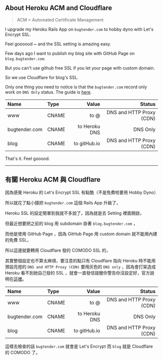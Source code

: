 ## About Heroku ACM and Cloudflare

> ACM = Automated Certificate Management

I upgrade my Heroku Rails App on `bugtender.com` to hobby dyno with Let's Encrypt SSL.

Feel goooood ~ and the SSL setting is amazing easy.

Few days ago I want to publish my blog site with GitHub Page on `blog.bugtender.com`.

But you can't use github free SSL if you let your page with custom domain.

So we use Cloudflare for blog's SSL.

Only one thing you need to notice is that the `bugtender.com` record only work on `DNS Only` status. The guide is [here](https://kb.heroku.com/how-can-i-use-automated-certificate-management-with-cloudflare).

| Name          | Type  | Value         |  Status                  |
| :------------ |:----- | -------------:| ------------------------:|
| www           | CNAME |          to @ | DNS and HTTP Proxy (CDN) |
| bugtender.com | CNAME | to Heroku DNS |                 DNS Only |
| blog          | CNAME |  to gitHub.io | DNS and HTTP Proxy (CDN) |

That's it. Feel gooood.

- - - 

## 有關 Heroku ACM 與 Cloudflare

因為感覺 Heroku 的 Let's Encrypt SSL 有點酷（不是免費啦要用 Hobby Dyno）

所以就花了點小錢把 `bugtender.com` 這個 Rails App 升級了，

Heroku SSL 的設定簡單到我就不多說了，因為就是去 Setting 裡面開啟，

但最近想要把之前的 blog 用 subdomain 掛著 `blog.bugtender.com` ，

而他是使用 GitHub Page ，因為 GitHub Page 用 custom domain 就不能用內建的免費 SSL，

所以這邊就要轉用 Cloudflare 發的 COMODO SSL 的，

其實整個設定也不算太麻煩，要注意的點只有 Cloudflare 指向 Heroku 時不能用預設亮燈的 `DNS and HTTP Proxy (CDN)` 要用灰色的 `DNS only` ，因為會打架造成 Heroku 看不到她自己發的 SSL ，就會一直發信提醒你警告你沒設定好，官方說明在[這裡](https://kb.heroku.com/how-can-i-use-automated-certificate-management-with-cloudflare)。

| Name          | Type  | Value         |  Status                  |
| :------------ |:----- | -------------:| ------------------------:|
| www           | CNAME |          to @ | DNS and HTTP Proxy (CDN) |
| bugtender.com | CNAME | to Heroku DNS |                 DNS Only |
| blog          | CNAME |  to gitHub.io | DNS and HTTP Proxy (CDN) |

這樣去檢查的話 `bugtender.com` 就會是 Let's Encrypt 而 `blog` 就是 Cloudflare 的 COMODO 了。
